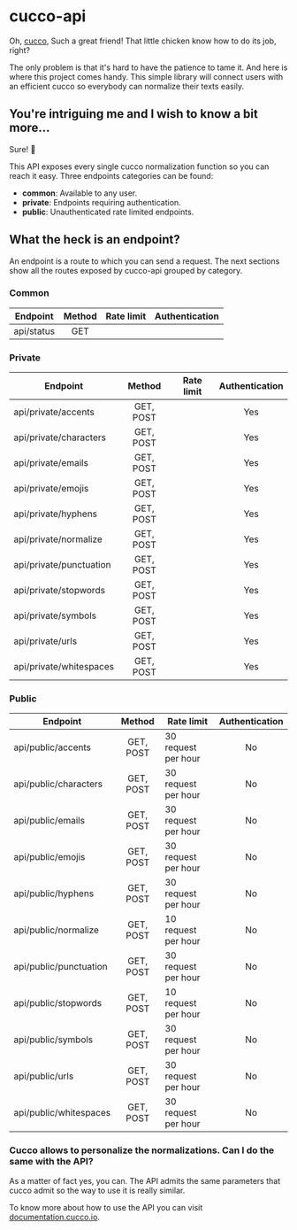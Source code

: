 # cucco-api

Oh, [cucco](https://github.com/davidmogar/cucco), Such a great friend! That little chicken know how to do its job, right?

The only problem is that it's hard to have the patience to tame it. And here is where this project comes handy. This simple library will connect users with an efficient cucco so everybody can normalize their texts easily.

## You're intriguing me and I wish to know a bit more...

Sure! :chicken:

This API exposes every single cucco normalization function so you can reach it easy. Three endpoints categories can be found:

* **common**: Available to any user.
* **private**: Endpoints requiring authentication.
* **public**: Unauthenticated rate limited endpoints.

## What the heck is an endpoint?

An endpoint is a route to which you can send a request. The next sections show all the routes exposed by cucco-api grouped by category.

### Common
| Endpoint                | Method    | Rate limit          | Authentication |
| ----------------------- |:---------:| ------------------- |:--------------:|
| api/status              | GET       |                     |                |

### Private

| Endpoint                | Method    | Rate limit          | Authentication |
| ----------------------- |:---------:| ------------------- |:--------------:|
| api/private/accents     | GET, POST |                     | Yes            |
| api/private/characters  | GET, POST |                     | Yes            |
| api/private/emails      | GET, POST |                     | Yes            |
| api/private/emojis      | GET, POST |                     | Yes            |
| api/private/hyphens     | GET, POST |                     | Yes            |
| api/private/normalize   | GET, POST |                     | Yes            |
| api/private/punctuation | GET, POST |                     | Yes            |
| api/private/stopwords   | GET, POST |                     | Yes            |
| api/private/symbols     | GET, POST |                     | Yes            |
| api/private/urls        | GET, POST |                     | Yes            |
| api/private/whitespaces | GET, POST |                     | Yes            |

### Public

| Endpoint                | Method    | Rate limit          | Authentication |
| ----------------------- |:---------:| ------------------- |:--------------:|
| api/public/accents      | GET, POST | 30 request per hour | No             |
| api/public/characters   | GET, POST | 30 request per hour | No             |
| api/public/emails       | GET, POST | 30 request per hour | No             |
| api/public/emojis       | GET, POST | 30 request per hour | No             |
| api/public/hyphens      | GET, POST | 30 request per hour | No             |
| api/public/normalize    | GET, POST | 10 request per hour | No             |
| api/public/punctuation  | GET, POST | 30 request per hour | No             |
| api/public/stopwords    | GET, POST | 10 request per hour | No             |
| api/public/symbols      | GET, POST | 30 request per hour | No             |
| api/public/urls         | GET, POST | 30 request per hour | No             |
| api/public/whitespaces  | GET, POST | 30 request per hour | No             |

### Cucco allows to personalize the normalizations. Can I do the same with the API?

As a matter of fact yes, you can. The API admits the same parameters that cucco admit so the way to use it is really similar.

To know more about how to use the API you can visit [documentation.cucco.io](documentation.cucco.io).
